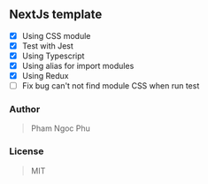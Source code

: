 ## NextJs template

- [x] Using CSS module
- [x] Test with Jest
- [x] Using Typescript
- [x] Using alias for import modules
- [x] Using Redux
- [ ] Fix bug can't not find module CSS when run test

### Author

> Pham Ngoc Phu

### License

> MIT
